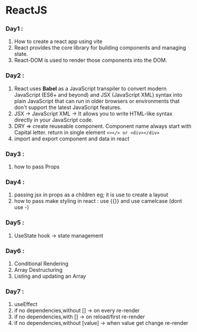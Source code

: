 # ReactJS

### Day1 : 
1. How to create a react app using vite 
2. React provides the core library for building components and managing state.
3. React-DOM is used to render those components into the DOM.

### Day2 :
1. React uses **Babel** as a JavaScript transpiler to convert modern JavaScript (ES6+ and beyond) and JSX (JavaScript XML) syntax into plain JavaScript that can run in older browsers or environments that don't support the latest JavaScript features.
2. JSX -> JavaScript XML ->  It allows you to write HTML-like syntax directly in your JavaScript code. 
3. DRY => create reuseable component. Component name always start with Capital letter. return in single element ```<></> or <div></div>```
4. import and export component and data in react


### Day3 :
1. how to pass Props

### Day4 :
1. passing jsx in props as a children eg; it is use to create a layout 
2. how to pass make styling in react : use {{}} and use camelcase (dont use -)

### Day5 :
1. UseState hook -> state management 

### Day6 :
1. Conditional Rendering 
2. Array Destructuring 
3. Listing and updating an Array

### Day7 :
1. useEffect
2. if no dependencies,without [] -> on every re-render
3. if no dependencies,with [] -> on reload/first re-render
4. if no dependencies,without [value] -> when value get change re-render

